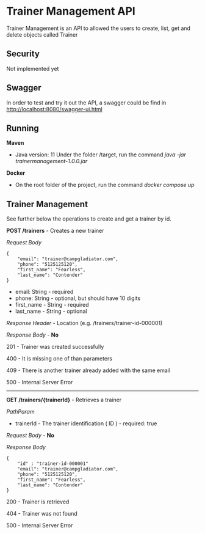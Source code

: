 # Trainer Management API

Trainer Management is an API to allowed the users to create, list, get and delete objects called Trainer

## Security

Not implemented yet

## Swagger

In order to test and try it out the API, a swagger could be find in [http://localhost:8080/swagger-ui.html]([http://localhost:8080/swagger-ui.html])

## Running

__Maven__

 - Java version: 11
 Under the folder /target, run the command *java -jar trainermanagement-1.0.0.jar*
 
__Docker__

 - On the root folder of the project, run the command *docker compose up*

## Trainer Management

See further below the operations to create and get a trainer by id.

__POST /trainers__  - Creates a new trainer

*Request Body*

```
{
	"email": "trainer@campgladiator.com",
	"phone": "5125125120",
	"first_name": "Fearless",
	"last_name": "Contender"
}
```
- email: String - required
- phone: String - optional, but should have 10 digits
- first_name - String - required
- last_name - String - optional

*Response Header* - Location (e.g. /trainers/trainer-id-000001)

*Response Body*  -  __No__

201 - Trainer was created successfully

400 - It is missing one of than parameters

409 - There is another trainer already added with the same email

500 - Internal Server Error

---

__GET /trainers/{trainerId}__  - Retrieves a trainer

*PathParam* 
- trainerId - The trainer identification ( ID ) - required: true

*Request Body*  -  __No__

*Response Body*

```
{
	"id" : "trainer-id-000001"
	"email": "trainer@campgladiator.com",
	"phone": "5125125120",
	"first_name": "Fearless",
	"last_name": "Contender"
}

```

200 - Trainer is retrieved

404 - Trainer was not found

500 - Internal Server Error